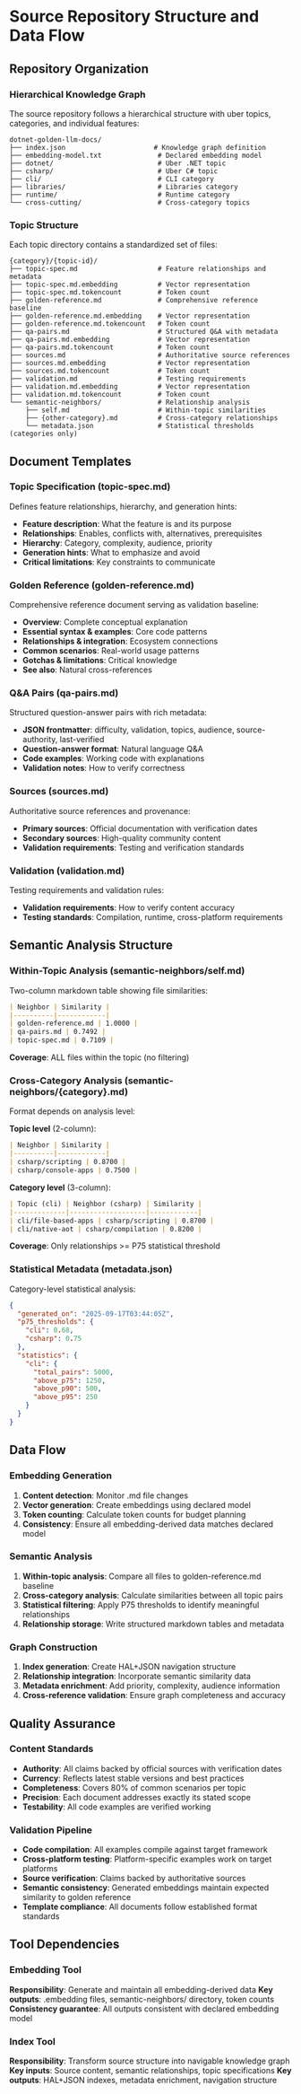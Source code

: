# Source Repository Structure and Data Flow

## Repository Organization

### Hierarchical Knowledge Graph
The source repository follows a hierarchical structure with uber topics, categories, and individual features:

```
dotnet-golden-llm-docs/
├── index.json                      # Knowledge graph definition
├── embedding-model.txt              # Declared embedding model
├── dotnet/                          # Uber .NET topic
├── csharp/                          # Uber C# topic
├── cli/                             # CLI category
├── libraries/                       # Libraries category
├── runtime/                         # Runtime category
└── cross-cutting/                   # Cross-category topics
```

### Topic Structure
Each topic directory contains a standardized set of files:

```
{category}/{topic-id}/
├── topic-spec.md                    # Feature relationships and metadata
├── topic-spec.md.embedding          # Vector representation
├── topic-spec.md.tokencount         # Token count
├── golden-reference.md              # Comprehensive reference baseline
├── golden-reference.md.embedding    # Vector representation
├── golden-reference.md.tokencount   # Token count
├── qa-pairs.md                      # Structured Q&A with metadata
├── qa-pairs.md.embedding            # Vector representation
├── qa-pairs.md.tokencount           # Token count
├── sources.md                       # Authoritative source references
├── sources.md.embedding             # Vector representation
├── sources.md.tokencount            # Token count
├── validation.md                    # Testing requirements
├── validation.md.embedding          # Vector representation
├── validation.md.tokencount         # Token count
└── semantic-neighbors/              # Relationship analysis
    ├── self.md                      # Within-topic similarities
    ├── {other-category}.md          # Cross-category relationships
    └── metadata.json                # Statistical thresholds (categories only)
```

## Document Templates

### Topic Specification (topic-spec.md)
Defines feature relationships, hierarchy, and generation hints:
- **Feature description**: What the feature is and its purpose
- **Relationships**: Enables, conflicts with, alternatives, prerequisites
- **Hierarchy**: Category, complexity, audience, priority
- **Generation hints**: What to emphasize and avoid
- **Critical limitations**: Key constraints to communicate

### Golden Reference (golden-reference.md)
Comprehensive reference document serving as validation baseline:
- **Overview**: Complete conceptual explanation
- **Essential syntax & examples**: Core code patterns
- **Relationships & integration**: Ecosystem connections
- **Common scenarios**: Real-world usage patterns
- **Gotchas & limitations**: Critical knowledge
- **See also**: Natural cross-references

### Q&A Pairs (qa-pairs.md)
Structured question-answer pairs with rich metadata:
- **JSON frontmatter**: difficulty, validation, topics, audience, source-authority, last-verified
- **Question-answer format**: Natural language Q&A
- **Code examples**: Working code with explanations
- **Validation notes**: How to verify correctness

### Sources (sources.md)
Authoritative source references and provenance:
- **Primary sources**: Official documentation with verification dates
- **Secondary sources**: High-quality community content
- **Validation requirements**: Testing and verification standards

### Validation (validation.md)
Testing requirements and validation rules:
- **Validation requirements**: How to verify content accuracy
- **Testing standards**: Compilation, runtime, cross-platform requirements

## Semantic Analysis Structure

### Within-Topic Analysis (semantic-neighbors/self.md)
Two-column markdown table showing file similarities:
```markdown
| Neighbor | Similarity |
|----------|------------|
| golden-reference.md | 1.0000 |
| qa-pairs.md | 0.7492 |
| topic-spec.md | 0.7109 |
```
**Coverage**: ALL files within the topic (no filtering)

### Cross-Category Analysis (semantic-neighbors/{category}.md)
Format depends on analysis level:

**Topic level** (2-column):
```markdown
| Neighbor | Similarity |
|----------|------------|
| csharp/scripting | 0.8700 |
| csharp/console-apps | 0.7500 |
```

**Category level** (3-column):
```markdown
| Topic (cli) | Neighbor (csharp) | Similarity |
|-------------|-------------------|------------|
| cli/file-based-apps | csharp/scripting | 0.8700 |
| cli/native-aot | csharp/compilation | 0.8200 |
```
**Coverage**: Only relationships >= P75 statistical threshold

### Statistical Metadata (metadata.json)
Category-level statistical analysis:
```json
{
  "generated_on": "2025-09-17T03:44:05Z",
  "p75_thresholds": {
    "cli": 0.68,
    "csharp": 0.75
  },
  "statistics": {
    "cli": {
      "total_pairs": 5000,
      "above_p75": 1250,
      "above_p90": 500,
      "above_p95": 250
    }
  }
}
```

## Data Flow

### Embedding Generation
1. **Content detection**: Monitor .md file changes
2. **Vector generation**: Create embeddings using declared model
3. **Token counting**: Calculate token counts for budget planning
4. **Consistency**: Ensure all embedding-derived data matches declared model

### Semantic Analysis
1. **Within-topic analysis**: Compare all files to golden-reference.md baseline
2. **Cross-category analysis**: Calculate similarities between all topic pairs
3. **Statistical filtering**: Apply P75 thresholds to identify meaningful relationships
4. **Relationship storage**: Write structured markdown tables and metadata

### Graph Construction
1. **Index generation**: Create HAL+JSON navigation structure
2. **Relationship integration**: Incorporate semantic similarity data
3. **Metadata enrichment**: Add priority, complexity, audience information
4. **Cross-reference validation**: Ensure graph completeness and accuracy

## Quality Assurance

### Content Standards
- **Authority**: All claims backed by official sources with verification dates
- **Currency**: Reflects latest stable versions and best practices
- **Completeness**: Covers 80% of common scenarios per topic
- **Precision**: Each document addresses exactly its stated scope
- **Testability**: All code examples are verified working

### Validation Pipeline
- **Code compilation**: All examples compile against target framework
- **Cross-platform testing**: Platform-specific examples work on target platforms
- **Source verification**: Claims backed by authoritative sources
- **Semantic consistency**: Generated embeddings maintain expected similarity to golden reference
- **Template compliance**: All documents follow established format standards

## Tool Dependencies

### Embedding Tool
**Responsibility**: Generate and maintain all embedding-derived data
**Key outputs**: .embedding files, semantic-neighbors/ directory, token counts
**Consistency guarantee**: All outputs consistent with declared embedding model

### Index Tool
**Responsibility**: Transform source structure into navigable knowledge graph
**Key inputs**: Source content, semantic relationships, topic specifications
**Key outputs**: HAL+JSON indexes, metadata enrichment, navigation structure